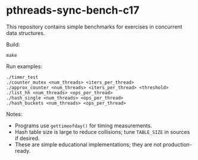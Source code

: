 # pthreads-sync-bench-c17

This repository contains simple benchmarks for exercises in concurrent data structures.

Build:

```
make
```

Run examples:

```
./timer_test
./counter_mutex <num_threads> <iters_per_thread>
./approx_counter <num_threads> <iters_per_thread> <threshold>
./list_hh <num_threads> <ops_per_thread>
./hash_single <num_threads> <ops_per_thread>
./hash_buckets <num_threads> <ops_per_thread>
```

Notes:
- Programs use `gettimeofday()` for timing measurements.
- Hash table size is large to reduce collisions; tune `TABLE_SIZE` in sources if desired.
- These are simple educational implementations; they are not production-ready.
